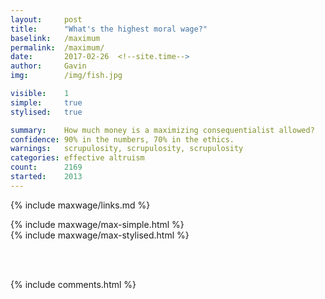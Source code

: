 ```yaml
---
layout:     post
title:      "What's the highest moral wage?"
baselink:   /maximum
permalink:  /maximum/
date:       2017-02-26  <!--site.time-->
author:     Gavin   
img:		/img/fish.jpg

visible:    1
simple:		true
stylised:	true

summary:    How much money is a maximizing consequentialist allowed?
confidence:	90% in the numbers, 70% in the ethics.
warnings:   scrupulosity, scrupulosity, scrupulosity
categories: effective altruism
count: 		2169
started:    2013
---
```


{%	include maxwage/links.md	%} 



<div id="simple" class="tabContent">
	{%	include maxwage/max-simple.html	%}
</div>

<div id="stylised" class="tabContent defaultOpen">
	{%	include maxwage/max-stylised.html	%}
</div>

<br><br>


{%  include comments.html %}